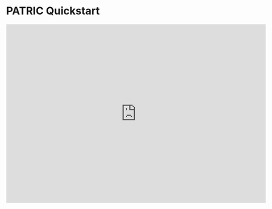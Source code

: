 # PATRIC Quickstart


<iframe width="696" height="480" src="https://www.youtube.com/watch?v=K3eL4i9vQBo" frameborder="0" allow="autoplay; encrypted-media" allowfullscreen></iframe>

